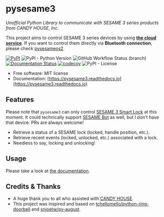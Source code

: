 # pysesame3

_Unofficial Python Library to communicate with SESAME 3 series products from CANDY HOUSE, Inc._

This project aims to control SESAME 3 series devices by using **[the cloud service](https://doc.candyhouse.co/ja/flow_charts#candy-house-cloud-%E3%81%A8-wifi-module-%E7%B5%8C%E7%94%B1%E3%81%A7-sesame-%E3%82%92%E9%81%A0%E9%9A%94%E6%93%8D%E4%BD%9C)**.
If you want to control them directly via **Bluetooth connection**, please check [pysesameos2](https://github.com/mochipon/pysesameos2). 

[![PyPI](https://img.shields.io/pypi/v/pysesame3)](https://pypi.python.org/pypi/pysesame3)
![PyPI - Python Version](https://img.shields.io/pypi/pyversions/pysesame3)
![GitHub Workflow Status (branch)](https://img.shields.io/github/workflow/status/mochipon/pysesame3/dev%20workflow/main)
[![Documentation Status](https://readthedocs.org/projects/pysesame3/badge/?version=latest)](https://pysesame3.readthedocs.io/en/latest/?badge=latest)
[![codecov](https://codecov.io/gh/mochipon/pysesame3/branch/main/graph/badge.svg?token=2Y7OPZTILT)](https://codecov.io/gh/mochipon/pysesame3)
![PyPI - License](https://img.shields.io/pypi/l/pysesame3)


* Free software: MIT license
* Documentation: [https://pysesame3.readthedocs.io](https://pysesame3.readthedocs.io)

## Features

Please note that `pysesame3` can only control [SESAME 3 Smart Lock](https://jp.candyhouse.co/products/sesame3) at this moment. It could technically support [SESAME Bot](https://jp.candyhouse.co/collections/frontpage/products/sesame3-bot) as well, but I don't have that device. PRs are always welcome!

* Retrieve a status of a SESAME lock (locked, handle position, etc.).
* Retrieve recent events (locked, unlocked, etc.) associated with a lock.
* Needless to say, locking and unlocking!

## Usage

Please take a look at [the documentation](https://pysesame3.readthedocs.io/en/latest/usage/).

## Credits & Thanks

* A huge thank you to all who assisted with [CANDY HOUSE](https://jp.candyhouse.co/).
* This project was inspired and based on [tchellomello/python-ring-doorbell](https://github.com/tchellomello/python-ring-doorbell) and [snjoetw/py-august](https://github.com/snjoetw/py-august).

